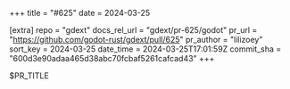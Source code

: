 +++
title = "#625"
date = 2024-03-25

[extra]
repo = "gdext"
docs_rel_url = "gdext/pr-625/godot"
pr_url = "https://github.com/godot-rust/gdext/pull/625"
pr_author = "lilizoey"
sort_key = 2024-03-25
date_time = 2024-03-25T17:01:59Z
commit_sha = "600d3e90adaa465d38abc70fcbaf5261cafcad43"
+++

$PR_TITLE
